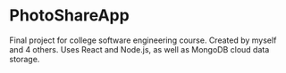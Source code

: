 # PhotoShareApp
Final project for college software engineering course. Created by myself and 4 others. Uses React and Node.js, as well as MongoDB cloud data storage.
